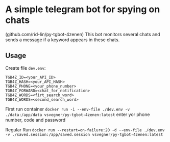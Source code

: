 # A simple telegram bot for spying on chats

(github.com/rid-lin/py-tgbot-4zenen)
This bot monitors several chats and sends a message if a keyword appears in these chats.

## Usage 

Create file `dev.env`:
```
TGB4Z_ID=<your_API_ID>
TGB4Z_HASH=<your_API_HASH>
TGB4Z_PHONE=<your_phone_number>
TGB4Z_FORWARD=<chat_for_notification>
TGB4Z_WORDS=<firt_search_word>
TGB4Z_WORDS=<second_search_word>
```

First run container
`docker run -i --env-file ./dev.env -v ./data:/app/data vsvegner/py-tgbot-4zenen:latest`
enter yor phone number, code and password

Regular Run
`docker run --restart=on-failure:20 -d --env-file ./dev.env -v ./saved.session:/app/saved.session vsvegner/py-tgbot-4zenen:latest`
